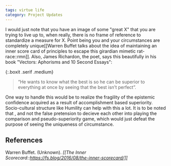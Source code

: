 ```yaml
---
tags: virtue life
category: Project Updates
---
```


I would just note that you have an image of some "great X" that you are trying to live up to, when really, there is no frame of reference to standardize a measure for X. Point being you and your circumstances are completely unique[[Warren Buffet talks about the idea of maintaining an inner score card of principles to escape this girardian mimetic rat-race::rmn]]. Also, James Richardon, the poet, says this beautifully in his book "Vectors: Aphorisms and 10 Second Essays":

{:.boxit .serif .medium}

> “He wants to know what the best is so he can be superior to everything at once by seeing that the best isn’t perfect”.

One way to handle this would be to realize the fragility of the epistemic confidence acquired as a result of accomplishment based superiority. Socio-cultural structure like Humility can help with this a lot. It is to be noted that , and not the false pretension to decieve each other into playing the comparison and pseudo-superiority game, which would just defeat the purpose of seeing the uniqueness of circumstance.

## References

Warren Buffet. (Unknown). _[[The Inner Scorecard::https://fs.blog/2016/08/the-inner-scorecard/]]_
